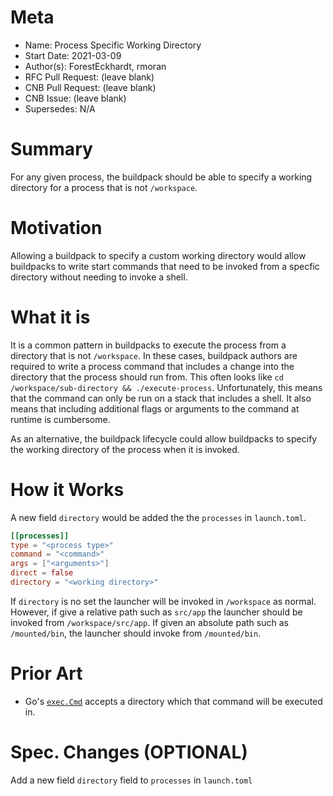# Meta
[meta]: #meta
- Name: Process Specific Working Directory
- Start Date: 2021-03-09
- Author(s): ForestEckhardt, rmoran
- RFC Pull Request: (leave blank)
- CNB Pull Request: (leave blank)
- CNB Issue: (leave blank)
- Supersedes: N/A

# Summary
[summary]: #summary

For any given process, the buildpack should be able to specify a working
directory for a process that is not `/workspace`.

# Motivation
[motivation]: #motivation

Allowing a buildpack to specify a custom working directory would allow
buildpacks to write start commands that need to be invoked from a specfic
directory without needing to invoke a shell.

# What it is
[what-it-is]: #what-it-is

It is a common pattern in buildpacks to execute the process from a directory
that is not `/workspace`. In these cases, buildpack authors are required to
write a process command that includes a change into the directory that the
process should run from. This often looks like `cd /workspace/sub-directory &&
./execute-process`. Unfortunately, this means that the command can only be run
on a stack that includes a shell. It also means that including additional flags
or arguments to the command at runtime is cumbersome.

As an alternative, the buildpack lifecycle could allow buildpacks to specify
the working directory of the process when it is invoked.

# How it Works
[how-it-works]: #how-it-works

A new field `directory` would be added the the `processes` in `launch.toml`.
```toml
[[processes]]
type = "<process type>"
command = "<command>"
args = ["<arguments>"]
direct = false
directory = "<working directory>"
```

If `directory` is no set the launcher will be invoked in `/workspace` as
normal. However, if give a relative path such as `src/app` the launcher should
be invoked from `/workspace/src/app`. If given an absolute path such as
`/mounted/bin`, the launcher should invoke from `/mounted/bin`.

# Prior Art
[prior-art]: #prior-art

- Go's [`exec.Cmd`](https://golang.org/pkg/os/exec/#Cmd) accepts a directory
  which that command will be executed in.

# Spec. Changes (OPTIONAL)
[spec-changes]: #spec-changes

Add a new field `directory` field to `processes` in `launch.toml`
